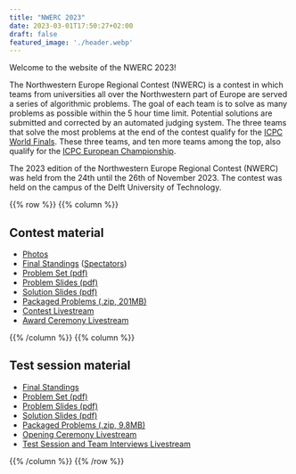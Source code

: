 ```yaml
---
title: "NWERC 2023"
date: 2023-03-01T17:50:27+02:00
draft: false
featured_image: './header.webp'
---
```


Welcome to the website of the NWERC 2023!

The Northwestern Europe Regional Contest (NWERC) is a contest in which teams from universities all over the Northwestern part of Europe are served a series of algorithmic problems. The goal of each team is to solve as many problems as possible within the 5 hour time limit. Potential solutions are submitted and corrected by an automated judging system. The three teams that solve the most problems at the end of the contest qualify for the [ICPC World Finals](https://icpc.global/). These three teams, and ten more teams among the top, also qualify for the [ICPC European Championship](https://euc.icpc.global/).

The 2023 edition of the Northwestern Europe Regional Contest (NWERC) was held from the 24th until the 26th of November 2023.
The contest was held on the campus of the Delft University of Technology.

{{% row %}}
{{% column %}}

## Contest material

- [Photos](https://2023.nwerc.eu/photos)
- [Final Standings](/main/scoreboard) ([Spectators](/main/scoreboard/spectators.html))
- [Problem Set (pdf)](/main/problem-set.pdf)
- [Problem Slides (pdf)](/main/problem-slides.pdf)
- [Solution Slides (pdf)](/main/solutions.pdf)
- [Packaged Problems (.zip, 201MB)](https://chipcie.wisv.ch/archive/2023/nwerc/solutions.zip)
- [Contest Livestream](https://www.youtube.com/watch?v=yMB6CJ5bzB4)
- [Award Ceremony Livestream](https://www.youtube.com/watch?v=yhuA_OUiP08)

{{% /column %}}
{{% column %}}

## Test session material

- [Final Standings](/test-session/scoreboard)
- [Problem Set (pdf)](/test-session/problem-set.pdf)
- [Problem Slides (pdf)](/test-session/problem-slides.pdf)
- [Solution Slides (pdf)](/test-session/solutions.pdf)
- [Packaged Problems (.zip, 9.8MB)](/test-session/solutions.zip)
- [Opening Ceremony Livestream](https://www.youtube.com/watch?v=aD9Fjt184Qk)
- [Test Session and Team Interviews Livestream](https://www.youtube.com/watch?v=R3sCo44NrCE)

{{% /column %}}
{{% /row %}}
